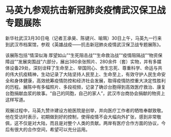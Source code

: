 # 马英九参观抗击新冠肺炎疫情武汉保卫战专题展陈

新华社武汉3月30日电（记者王承昊、陈键兴、喻珮）30日上午，马英九一行来到武汉市档案馆，参观《英雄战疫——抗击新冠肺炎疫情武汉保卫战专题展陈》。

该展陈包括“情深似海
厚望如山”“生死阻击战”“生命救治战”“疫情阻隔战”“物资保障战”“发展突围战”六部分，展出380余张照片、280余件（套）实物，并有多媒体设备29处，深刻诠释了生命至上、举国同心、舍生忘死、尊重科学、命运与共的伟大抗疫精神，生动记录了大陆坚持人民至上、生命至上，有效守护人民生命安全和身体健康，高效统筹疫情防控和经济社会发展，取得疫情防控重大决定性胜利的历程。展陈中有多幅照片、多段视频，记录了确诊台胞得到高效医疗救治、康复台胞捐献血浆的故事。“自己的同胞，自己的家人”，武汉市台商协会捐献的物资上这样写道。

观展过程中，马英九赞许建设方舱医院是创举，并向医疗工作者的牺牲奉献致敬。他在受访时表示，初期做到好的控制，使得疫情不会大幅向外扩张，感到非常敬佩，这不仅是对大陆，而且是对整个人类的贡献。两岸有医疗合作方面的协议，今后有很大的合作空间，希望可以充分运用。

